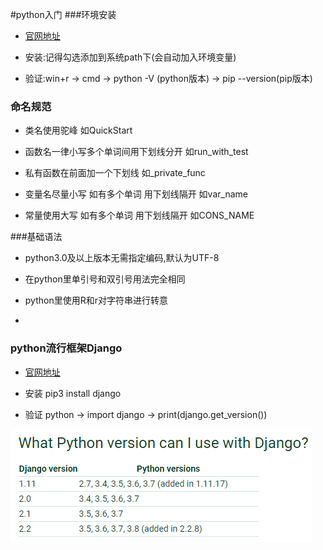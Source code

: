 #python入门
###环境安装
- [官网地址](https://www.python.org/downloads/release/python-380/)

- 安装:记得勾选添加到系统path下(会自动加入环境变量)

- 验证:win+r -> cmd -> python -V (python版本) -> pip --version(pip版本)


### 命名规范
- 类名使用驼峰 如QuickStart

- 函数名一律小写多个单词间用下划线分开 如run_with_test

- 私有函数在前面加一个下划线 如_private_func

- 变量名尽量小写 如有多个单词 用下划线隔开 如var_name

- 常量使用大写 如有多个单词 用下划线隔开 如CONS_NAME


###基础语法
- python3.0及以上版本无需指定编码,默认为UTF-8

- 在python里单引号和双引号用法完全相同

- python里使用R和r对字符串进行转意

- 

### python流行框架Django
- [官网地址](https://docs.djangoproject.com/en/2.2/intro/install/)

- 安装 pip3 install django

- 验证 python -> import django -> print(django.get_version()) 

![截图](./png/django和python版本对应图.png)
    



 